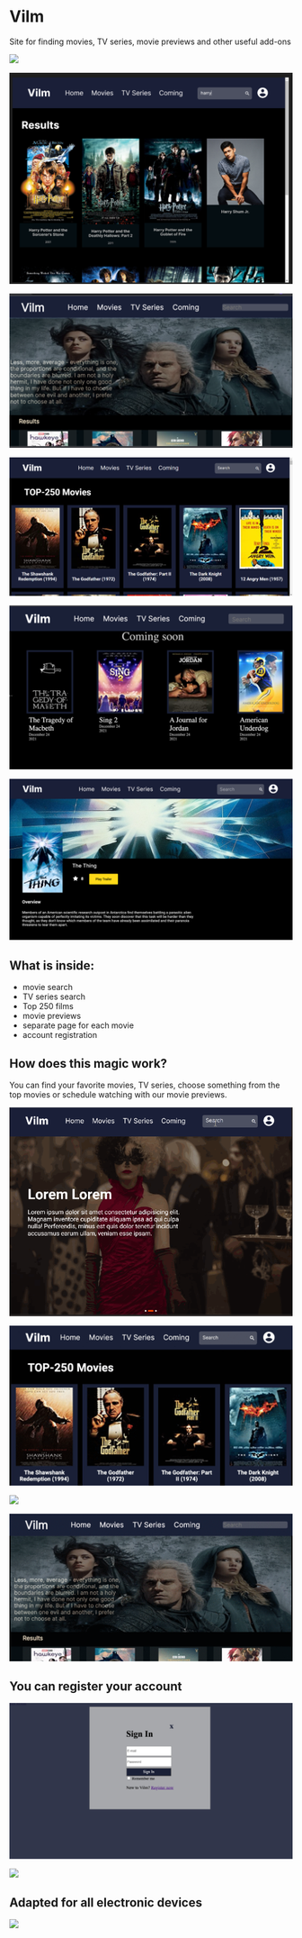 # Vilm

Site for finding movies, TV series, movie previews and other useful add-ons

![](gif/IMG_20211207_234420.png)

![](gif/image.png)

![](gif/IMG_20211207_213452.png)

![](gif/top250.png)

![](gif/IMG_20211207_233554.png)

![](gif/film_page.png)



## What is inside:

- movie search
- TV series search
- Top 250 films
- movie previews
- separate page for each movie
- account registration

## How does this magic work?

You can find your favorite movies, TV series, choose something from the top movies or schedule watching with our movie previews.

![](gif/Landing_and_search.gif)

![](gif/all_pages.gif)

![](gif/serials.gif)

![](gif/serials_search.gif)

## You can register your account

![](gif/IMG_20211208_003154.png)

![](gif/V4PMLL3p5a.gif)

## Adapted for all electronic devices

![](gif/CSS_adaptation.gif)



